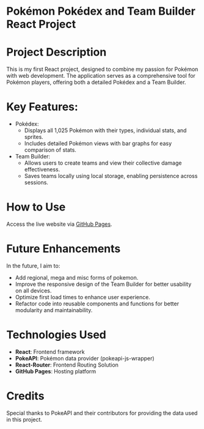 # Pokémon Pokédex and Team Builder React Project

# Project Description
This is my first React project, designed to combine my passion for Pokémon with web development. The application serves as a comprehensive tool for Pokémon players, offering both a detailed Pokédex and a Team Builder.

# Key Features:
- Pokédex:
  - Displays all 1,025 Pokémon with their types, individual stats, and sprites.
  - Includes detailed Pokémon views with bar graphs for easy comparison of stats.
- Team Builder:
  - Allows users to create teams and view their collective damage effectiveness.
  - Saves teams locally using local storage, enabling persistence across sessions.

# How to Use
Access the live website via [GitHub Pages](https://numairj.github.io/react-pokemon-website/#/Pokedex).

# Future Enhancements
In the future, I aim to:
- Add regional, mega and misc forms of pokemon.
- Improve the responsive design of the Team Builder for better usability on all devices.
- Optimize first load times to enhance user experience.
- Refactor code into reusable components and functions for better modularity and maintainability.

# Technologies Used
- **React**: Frontend framework
- **PokeAPI**: Pokémon data provider (pokeapi-js-wrapper)
- **React-Router**: Frontend Routing Solution
- **GitHub Pages**: Hosting platform

# Credits
Special thanks to PokeAPI and their contributors for providing the data used in this project.

